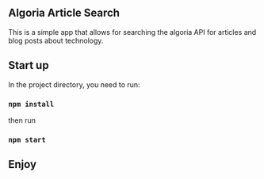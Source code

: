 ## Algoria Article Search
This is a simple app that allows for searching the algoria API for articles and blog posts about technology.

## Start up

In the project directory, you need to run:

### `npm install`

then run

### `npm start`

## Enjoy
